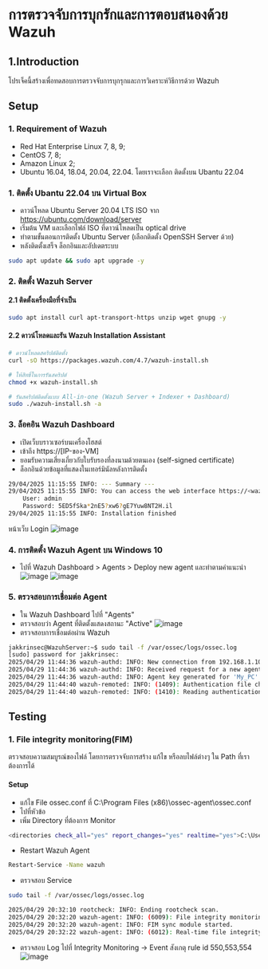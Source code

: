 # การตรวจจับการบุกรักและการตอบสนองด้วย Wazuh
## 1.Introduction
โปรเจ็คนี้สร้างเพื่อทดสอบการตรวจจับการบุกรุกและการวิเคราะห์วิธีการด้วย Wazuh
## Setup
### 1. Requirement of Wazuh
- Red Hat Enterprise Linux 7, 8, 9; 
- CentOS 7, 8; 
- Amazon Linux 2; 
- Ubuntu 16.04, 18.04, 20.04, 22.04.
โดยเราจะเลือก ติดตั้งบน Ubantu 22.04
### 1. ติดตั้ง Ubantu 22.04 บน Virtual Box
- ดาวน์โหลด Ubuntu Server 20.04 LTS ISO จาก https://ubuntu.com/download/server
- เริ่มต้น VM และเลือกไฟล์ ISO ที่ดาวน์โหลดเป็น optical drive
- ทำตามขั้นตอนการติดตั้ง Ubuntu Server (เลือกติดตั้ง OpenSSH Server ด้วย)
- หลังติดตั้งเสร็จ ล็อกอินและอัปเดตระบบ
``` bash
sudo apt update && sudo apt upgrade -y
```
### 2. ติดตั้ง Wazuh Server
  #### 2.1 ติดตั้งเครื่องมือที่จำเป็น
  ``` bash
  sudo apt install curl apt-transport-https unzip wget gnupg -y
  ```
  
  #### 2.2 ดาวน์โหลดและรัน Wazuh Installation Assistant
  ``` bash
  # ดาวน์โหลดสคริปต์ติดตั้ง
  curl -sO https://packages.wazuh.com/4.7/wazuh-install.sh

  # ให้สิทธิ์ในการรันสคริปต์
  chmod +x wazuh-install.sh

  # รันสคริปต์ติดตั้งแบบ All-in-one (Wazuh Server + Indexer + Dashboard)
  sudo ./wazuh-install.sh -a
  ```
  
### 3. ล็อคอิน Wazuh Dashboard
  - เปิดเว็บบราวเซอร์บนเครื่องโฮสต์
  - เข้าถึง https://[IP-ของ-VM]
  - ยอมรับความเสี่ยงเกี่ยวกับใบรับรองที่ลงนามด้วยตนเอง (self-signed certificate)
  - ล็อกอินด้วยข้อมูลที่แสดงในเทอร์มินัลหลังการติดตั้ง
  ``` bash
  29/04/2025 11:15:55 INFO: --- Summary ---
  29/04/2025 11:15:55 INFO: You can access the web interface https://<wazuh-dashboard-ip>:443
      User: admin
      Password: 5ED5fSka*2nE5?xw6?gE7Yuw8NT2H.il
  29/04/2025 11:15:55 INFO: Installation finished
  ```
  หน้าเว็บ Login
  ![image](https://github.com/user-attachments/assets/34bdbd6d-d204-4ee2-88a0-de6b6471eb22)

### 4. การติดตั้ง Wazuh Agent บน Windows 10
 - ไปที่ Wazuh Dashboard > Agents > Deploy new agent และทำตามคำแนะนำ
  ![image](https://github.com/user-attachments/assets/41bc29c4-ecb8-4102-bdfb-612eaa1a25e1)
  ![image](https://github.com/user-attachments/assets/5e0fd02f-9114-4b1c-b0b9-c989c5b77169)

### 5. ตรวจสอบการเชื่อมต่อ Agent
 - ใน Wazuh Dashboard ไปที่ "Agents"
 - ตรวจสอบว่า Agent ที่ติดตั้งแสดงสถานะ "Active"
   ![image](https://github.com/user-attachments/assets/8ef04b00-63cf-4746-a6b1-e6a409cbe446) 
 - ตรวจสอบการเชื่อมต่อผ่าน Wazuh
``` bash
jakkrinsec@WazuhServer:~$ sudo tail -f /var/ossec/logs/ossec.log
[sudo] password for jakkrinsec:
2025/04/29 11:44:36 wazuh-authd: INFO: New connection from 192.168.1.101
2025/04/29 11:44:36 wazuh-authd: INFO: Received request for a new agent (My_PC) from: 192.168.1.101
2025/04/29 11:44:36 wazuh-authd: INFO: Agent key generated for 'My_PC' (requested by any)
2025/04/29 11:44:40 wazuh-remoted: INFO: (1409): Authentication file changed. Updating.
2025/04/29 11:44:40 wazuh-remoted: INFO: (1410): Reading authentication keys file.
```


## Testing
### 1. File integrity monitoring(FIM)
ตรวจสอบความสมบูรณ์ของไฟล์ โดยการตรวจจับการสร้าง แก้ไข หรือลบไฟล์ต่างๆ ใน Path ที่เราต้องการได้
#### Setup
- แก้ไข File ossec.conf ที่ C:\Program Files (x86)\ossec-agent\ossec.conf
- ไปที่หัวข้อ <syscheck>
- เพิ่ม Directory ที่ต้องการ Monitor
``` bash
<directories check_all="yes" report_changes="yes" realtime="yes">C:\Users\jakkr\Desktop</directories>
```
- Restart Wazuh Agent
``` bash
Restart-Service -Name wazuh
```
- ตรวจสอบ Service
``` bash
sudo tail -f /var/ossec/logs/ossec.log

2025/04/29 20:32:10 rootcheck: INFO: Ending rootcheck scan.
2025/04/29 20:32:20 wazuh-agent: INFO: (6009): File integrity monitoring scan ended.
2025/04/29 20:32:20 wazuh-agent: INFO: FIM sync module started.
2025/04/29 20:32:22 wazuh-agent: INFO: (6012): Real-time file integrity monitoring started.
```
- ตรวจสอบ Log ไปที่ Integrity Monitoring -> Event สังเกตุ rule id 550,553,554
![image](https://github.com/user-attachments/assets/10263d37-613b-4abb-8360-cb50f2e2ca9d)
